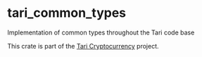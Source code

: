 # tari_common_types

Implementation of common types throughout the Tari code base

This crate is part of the [Tari Cryptocurrency](https://tari.com) project.
